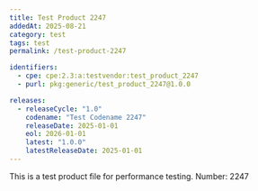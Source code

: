 ```yaml
---
title: Test Product 2247
addedAt: 2025-08-21
category: test
tags: test
permalink: /test-product-2247

identifiers:
  - cpe: cpe:2.3:a:testvendor:test_product_2247
  - purl: pkg:generic/test_product_2247@1.0.0

releases:
  - releaseCycle: "1.0"
    codename: "Test Codename 2247"
    releaseDate: 2025-01-01
    eol: 2026-01-01
    latest: "1.0.0"
    latestReleaseDate: 2025-01-01
---
```


This is a test product file for performance testing. Number: 2247
